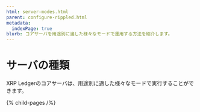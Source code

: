 ```yaml
---
html: server-modes.html
parent: configure-rippled.html
metadata:
  indexPage: true
blurb: コアサーバを用途別に適した様々なモードで運用する方法を紹介します。
---
```

# サーバの種類

XRP Ledgerのコアサーバは、用途別に適した様々なモードで実行することができます。

{% child-pages /%}
